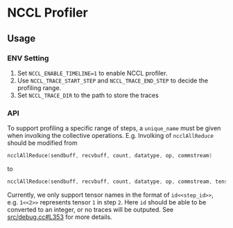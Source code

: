 # NCCL Profiler

## Usage

### ENV Setting
1. Set `NCCL_ENABLE_TIMELINE=1` to enable NCCL profiler.
2. Use `NCCL_TRACE_START_STEP` and `NCCL_TRACE_END_STEP` to decide the profiling range.
3. Set `NCCL_TRACE_DIR` to the path to store the traces 

### API
To support profiling a specific range of steps, a `unique_name` must be given when involking the collective operations. E.g. Involking of `ncclAllReduce` should be modified from
``` C++
ncclAllReduce(sendbuff, recvbuff, count, datatype, op, commstream)
```
to
``` C++
ncclAllReduce(sendbuff, recvbuff, count, datatype, op, commstream, tensor_name.c_str())
```
Currently, we only support tensor names in the format of `id<<step_id>>`, e.g. `1<<2>>` represents tensor `1` in step `2`. Here `id` should be able to be converted to an integer, or no traces will be outputed.
See [src/debug.cc#L353](src/debug.cc#L353) for more details.
